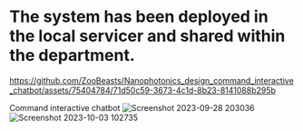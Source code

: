# The system has been deployed in the local servicer and shared within the department.


https://github.com/ZooBeasts/Nanophotonics_design_command_interactive_chatbot/assets/75404784/71d50c59-3673-4c1d-8b23-8141088b295b




Command interactive chatbot
![Screenshot 2023-09-28 203036](https://github.com/ZooBeasts/Group_website_command_interactive_chatbot/assets/75404784/b28ba854-4f54-4e3a-a7a0-bdeeb99420a9)  ![Screenshot 2023-10-03 102735](https://github.com/ZooBeasts/Nanophotonics_design_command_interactive_chatbot/assets/75404784/de434893-4e52-4ff9-beb3-d608ffed2477)



